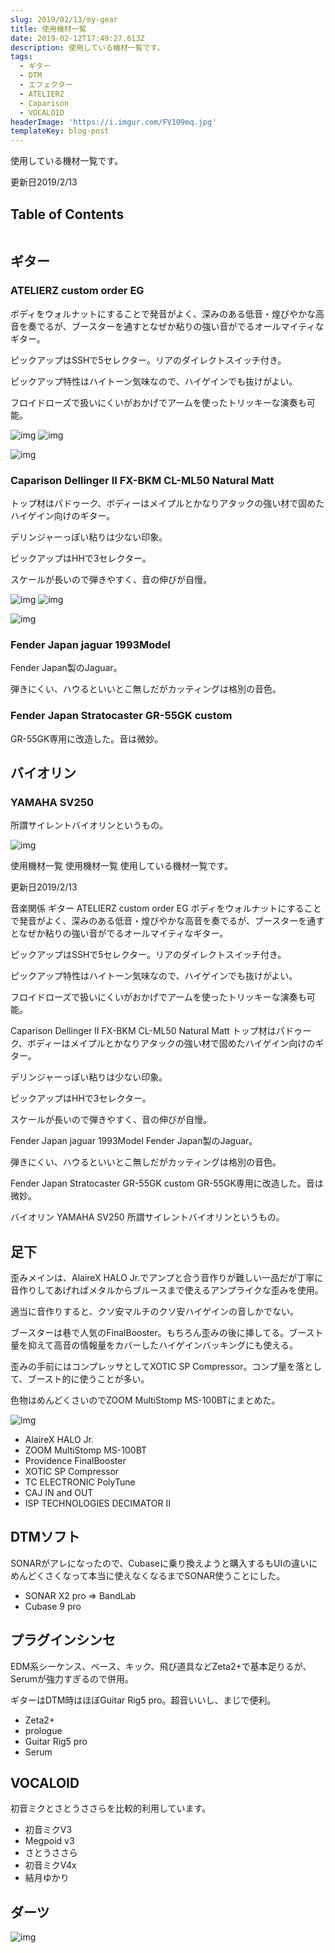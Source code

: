 ```yaml
---
slug: 2019/02/13/my-gear
title: 使用機材一覧
date: 2019-02-12T17:49:27.613Z
description: 使用している機材一覧です。
tags:
  - ギター
  - DTM
  - エフェクター
  - ATELIERZ
  - Caparison
  - VOCALOID
headerImage: 'https://i.imgur.com/FV109mq.jpg'
templateKey: blog-post
---
```

使用している機材一覧です。

更新日2019/2/13

## Table of Contents

```toc

```

## ギター

### ATELIERZ custom order EG

ボディをウォルナットにすることで発音がよく、深みのある低音・煌びやかな高音を奏でるが、ブースターを通すとなぜか粘りの強い音がでるオールマイティなギター。

ピックアップはSSHで5セレクター。リアのダイレクトスイッチ付き。

ピックアップ特性はハイトーン気味なので、ハイゲインでも抜けがよい。

フロイドローズで扱いにくいがおかげでアームを使ったトリッキーな演奏も可能。

![img](https://i.imgur.com/r0cAPKB.jpg)
![img](https://i.imgur.com/7iLMhAw.jpg)

![img](https://i.imgur.com/wOsoWb7.jpg)

### Caparison Dellinger Ⅱ FX-BKM CL-ML50 Natural Matt

トップ材はパドゥーク、ボディーはメイプルとかなりアタックの強い材で固めたハイゲイン向けのギター。

デリンジャーっぽい粘りは少ない印象。

ピックアップはHHで3セレクター。

スケールが長いので弾きやすく、音の伸びが自慢。

![img](https://i.imgur.com/4NL7KLe.jpg)
![img](https://i.imgur.com/l7CRTq5.jpg)

![img](https://i.imgur.com/FV109mq.jpg)

### Fender Japan jaguar 1993Model

Fender Japan製のJaguar。

弾きにくい、ハウるといいとこ無しだがカッティングは格別の音色。

### Fender Japan Stratocaster GR-55GK custom

GR-55GK専用に改造した。音は微妙。

## バイオリン

### YAMAHA SV250

所謂サイレントバイオリンというもの。

![img](https://i.imgur.com/HlYxXks.jpg)

使用機材一覧
使用機材一覧
使用している機材一覧です。

更新日2019/2/13

音楽関係
ギター
ATELIERZ custom order EG
ボディをウォルナットにすることで発音がよく、深みのある低音・煌びやかな高音を奏でるが、ブースターを通すとなぜか粘りの強い音がでるオールマイティなギター。

ピックアップはSSHで5セレクター。リアのダイレクトスイッチ付き。

ピックアップ特性はハイトーン気味なので、ハイゲインでも抜けがよい。

フロイドローズで扱いにくいがおかげでアームを使ったトリッキーな演奏も可能。

     

Caparison Dellinger Ⅱ FX-BKM CL-ML50 Natural Matt
トップ材はパドゥーク、ボディーはメイプルとかなりアタックの強い材で固めたハイゲイン向けのギター。

デリンジャーっぽい粘りは少ない印象。

ピックアップはHHで3セレクター。

スケールが長いので弾きやすく、音の伸びが自慢。

     

Fender Japan jaguar 1993Model
Fender Japan製のJaguar。

弾きにくい、ハウるといいとこ無しだがカッティングは格別の音色。

Fender Japan Stratocaster GR-55GK custom
GR-55GK専用に改造した。音は微妙。

バイオリン
YAMAHA SV250
所謂サイレントバイオリンというもの。



## 足下

 歪みメインは、AlaireX HALO Jr.でアンプと合う音作りが難しい一品だが丁寧に音作りしてあげればメタルからブルースまで使えるアンプライクな歪みを使用。

適当に音作りすると、クソ安マルチのクソ安ハイゲインの音しかでない。

ブースターは巷で人気のFinalBooster。もちろん歪みの後に挿してる。ブースト量を抑えて高音の情報量をカバーしたハイゲインバッキングにも使える。

歪みの手前にはコンプレッサとしてXOTIC SP Compressor。コンプ量を落として、ブースト的に使うことが多い。

色物はめんどくさいのでZOOM MultiStomp MS-100BTにまとめた。

![img](https://i.imgur.com/NtiZi5t.jpg)

- AlaireX HALO Jr.
- ZOOM MultiStomp MS-100BT
- Providence FinalBooster
- XOTIC SP Compressor
- TC ELECTRONIC PolyTune
- CAJ IN and OUT
- ISP TECHNOLOGIES DECIMATOR II

## DTMソフト

SONARがアレになったので、Cubaseに乗り換えようと購入するもUIの違いにめんどくさくなって本当に使えなくなるまでSONAR使うことにした。

- SONAR X2 pro => BandLab
- Cubase 9 pro

## プラグインシンセ

EDM系シーケンス、ベース、キック、飛び道具などZeta2+で基本足りるが、Serumが強力すぎるので併用。

ギターはDTM時はほぼGuitar Rig5 pro。超音いいし、まじで便利。

- Zeta2+
- prologue
- Guitar Rig5 pro
- Serum

## VOCALOID

初音ミクとさとうささらを比較的利用しています。

- 初音ミクV3
- Megpoid v3
- さとうささら
- 初音ミクV4x
- 結月ゆかり

## ダーツ

![img](https://i.imgur.com/Kmkrw4E.jpg)
